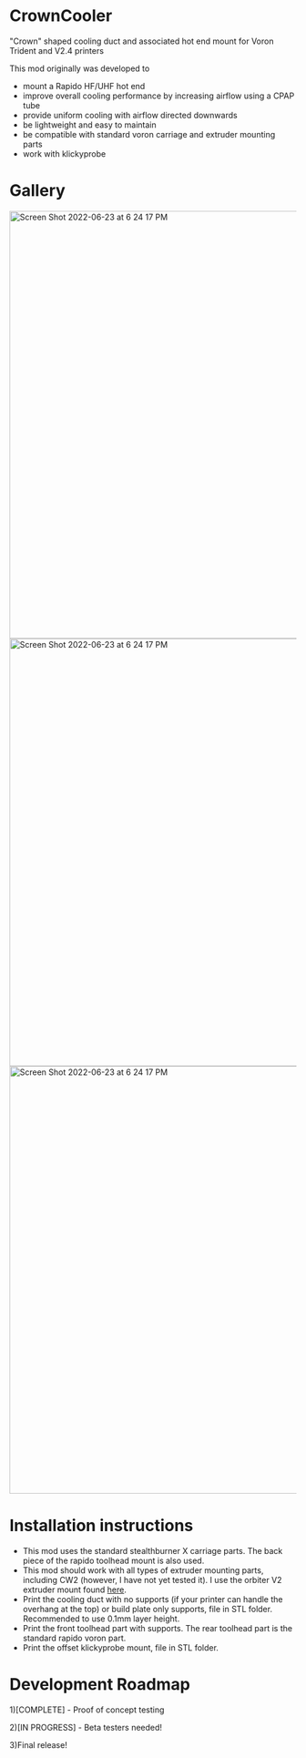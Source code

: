 # CrownCooler
"Crown" shaped cooling duct and associated hot end mount for Voron Trident and V2.4 printers

This mod originally was developed to
- mount a Rapido HF/UHF hot end
- improve overall cooling performance by increasing airflow using a CPAP tube
- provide uniform cooling with airflow directed downwards
- be lightweight and easy to maintain
- be compatible with standard voron carriage and extruder mounting parts
- work with klickyprobe

# Gallery

<img width="751" alt="Screen Shot 2022-06-23 at 6 24 17 PM" src="https://user-images.githubusercontent.com/12782053/194479418-74b7c13e-f3db-4255-a4ea-d6747bc2abb2.png">
<img width="751" alt="Screen Shot 2022-06-23 at 6 24 17 PM" src="https://user-images.githubusercontent.com/12782053/194479580-b7a011a0-0623-49d6-887d-4a9b306fb0d1.png">
<img width="751" alt="Screen Shot 2022-06-23 at 6 24 17 PM" src="https://user-images.githubusercontent.com/12782053/194479013-b6fde3b8-cf25-49be-87e4-bf0bb4626d9a.jpeg">

# Installation instructions 
- This mod uses the standard stealthburner X carriage parts. The back piece of the rapido toolhead mount is also used.
- This mod should work with all types of extruder mounting parts, including CW2 (however, I have not yet tested it). I use the orbiter V2 extruder mount found [here](https://github.com/sneakytreesnake/StealthOrbiter).
- Print the cooling duct with no supports (if your printer can handle the overhang at the top) or build plate only supports, file in STL folder. Recommended to use 0.1mm layer height.
- Print the front toolhead part with supports. The rear toolhead part is the standard rapido voron part.
- Print the offset klickyprobe mount, file in STL folder.


# Development Roadmap
1)[COMPLETE] - Proof of concept testing

2)[IN PROGRESS] - Beta testers needed!

3)Final release!



